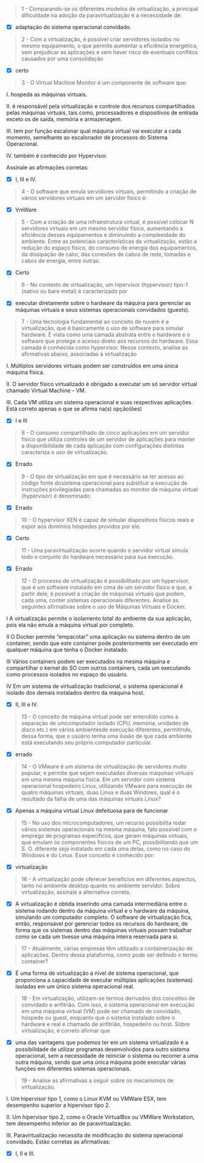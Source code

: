 > 1 - Comparando-se os diferentes modelos de virtualização, a principal dificuldade na adoção da paravirtualização é a necessidade de:

- [x] adaptação do sistema operacional convidado.

> 2 - Com a virtualização, é possível criar servidores isolados no mesmo equipamento, o que permite aumentar a eficiência energética, sem prejudicar as aplicações e sem haver risco de eventuais conflitos causados por uma consolidação

- [x] certo

> 3 - O Virtual Machine Monitor é um componente de software que:

I. hospeda as máquinas virtuais.

II. é responsável pela virtualização e controle dos recursos compartilhados pelas
máquinas virtuais, tais como, processadores e dispositivos de entrada exceto os de
saída, memória e armazenagem.

III. tem por função escalonar qual máquina virtual vai executar a cada momento,
semelhante ao escalonador de processos do Sistema Operacional.

IV. também é conhecido por Hypervisor.

Assinale as afirmações corretas:

- [x] I, III e IV.

> 4 - O software que emula servidores virtuais, permitindo a criação de vários servidores virtuais em um servidor físico é:

- [x] VmWare

> 5 - Com a criação de uma infraestrutura virtual, é possível colocar N servidores virtuais em um mesmo servidor físico, aumentando a eficiência desses equipamentos e diminuíndo a complexidade do ambiente. Entre as potenciais características da virtualização, estão a redução do espaço físico, do consumo de energia dos equipamentos, da dissipação de calor, das conexões de cabos de rede, tomadas e cabos de energia, entre outras.

- [x] Certo

> 6 - No contexto de virtualização, um hipervisor (hypervisor) tipo-1 (nativo ou bare metal) é caracterizado por

- [x] executar diretamente sobre o hardware da máquina para gerenciar as máquinas virtuais e seus sistemas operacionais convidados (guests).

> 7 - Uma tecnologia fundamental ao conceito de nuvem é a virtualização, que é basicamente o uso de software para simular hardware. É vista como uma camada abstrata entre o hardware e o software que protege o acesso direto aos recursos do hardware. Essa camada é conhecida como hypervisor. Nesse contexto, analise as afirmativas abaixo, associadas à virtualização

I. Múltiplos servidores virtuais podem ser construídos em uma única máquina
física.

II. O servidor físico virtualizado é obrigado a executar um só servidor virtual
chamado Virtual Machine - VM.

III. Cada VM utiliza um sistema operacional e suas respectivas aplicações.
Está correto apenas o que se afirma na(s) opção(ões)

- [x] I e III

> 8 - O consumo compartilhado de cinco aplicações em um servidor físico que utiliza controles de um servidor de aplicações para manter a disponibilidade de cada aplicação com configurações distintas caracteriza o uso de virtualização.

- [x] Errado

> 9 - O tipo de virtualização em que é necessário se ter acesso ao código fonte dosistema operacional para substituir a execução de instruções privilegiadas para chamadas ao monitor de máquina virtual (hypervisor) é denominado:

- [x] Errado

> 10 - O hypervisor XEN é capaz de simular dispositivos físicos reais e expor aos domínios hóspedes providos por ele.

- [x] Certo

> 11 - Uma paravirtualização ocorre quando o servidor virtual simula todo o conjunto do hardware necessário para sua execução.

- [x] Errado

> 12 - O processo de virtualização é possibilitado por um hypervisor, que é um software instalado em cima de um servidor físico e que, a partir dele, é possível a criação de máquinas virtuais que podem, cada uma, conter sistemas operacionais diferentes. Analise as seguintes afirmativas sobre o uso de Máquinas Virtuais e Docker.

I A virtualização permite o isolamento total do ambiente da sua aplicação, pois
ela não emula a máquina virtual por completo.

II O Docker permite “empacotar” uma aplicação ou sistema dentro de um
container, sendo que este container pode posteriormente ser executado em
qualquer máquina que tenha o Docker instalado.

III Vários containers podem ser executados na mesma máquina e compartilhar
o kernel do SO com outros containers, cada um executando como processos
isolados no espaço do usuário.

IV Em um sistema de virtualização tradicional, o sistema operacional é isolado
dos demais instalados dentro da máquina host.

- [x] II, III e IV.

> 13 - O conceito de máquina virtual pode ser entendido como a separação de umcomputador isolado (CPU, memória, unidades de disco etc.) em vários ambientesde execução diferentes, permitindo, dessa forma, que o usuário tenha uma ilusão de que cada ambiente está executando seu próprio computador particular.

- [x] errado

> 14 - O VMware é um sistema de virtualização de servidores muito popular, e permite que sejam executadas diversas máquinas virtuais em uma mesma máquina física. Em um servidor com sistema operacional hospedeiro Linux, utilizando VMware para execução de quatro máquinas virtuais, duas Linux e duas Windows, qual é o resultado da falha de uma das máquinas virtuais Linux?

- [x] Apenas a máquina virtual Linux defeituosa para de funcionar

> 15 - No uso dos microcomputadores, um recurso possibilita rodar vários sistemas operacionais na mesma máquina, fato possível com o emprego de programas específicos, que geram máquinas virtuais, que emulam os componentes físicos de um PC, possibilitando que um S. O. diferente seja instalado em cada uma delas, como no caso do Windows e do Linux. Esse conceito é conhecido por:

- [x] virtualização

> 16 - A virtualização pode oferecer benefícios em diferentes aspectos, tanto no ambiente desktop quanto no ambiente servidor. Sobre virtualização, assinale a alternativa correta.

- [x] A virtualização é obtida inserindo uma camada intermediária entre o sistema rodando dentro da máquina virtual e o hardware da máquina, simulando um computador completo. O software de virtualização fica, então, responsável por gerenciar todos os recursos do hardware, de forma que os sistemas dentro das máquinas virtuais possam trabalhar como se cada um tivesse uma máquina inteira reservada para si.

> 17 - Atualmente, várias empresas têm utilizado a containerização de aplicações. Dentro dessa plataforma, como pode ser definido o termo container?

- [x] É uma forma de virtualização a nível de sistema operacional, que proporciona a capacidade de executar múltiplas aplicações (sistemas) isoladas em um único sistema operacional real.

> 18 - Em virtualização, utilizam-se termos derivados dos conceitos de convidado e anfitrião. Com isso, o sistema operacional em execução em uma máquina virtual (VM) pode ser chamado de convidado, hóspede ou guest, enquanto que o sistema instalado sobre o hardware e real é chamado de anfitrião, hospedeiro ou host. Sobre virtualização, é correto afirmar que

- [x] uma das vantagens que podemos ter em um sistema virtualizado é a possibilidade de utilizar programas desenvolvidos para outro sistema operacional, sem a necessidade de reiniciar o sistema ou recorrer a uma outra máquina, sendo que uma única máquina pode executar várias funções em diferentes sistemas operacionais.

> 19 - Analise as afirmativas a seguir sobre os mecanismos de virtualização.

I. Um hipervisor tipo 1, como o Linux KVM ou VMWare ESX, tem desempenho
superior a hipervisor tipo 2.

II. Um hipervisor tipo 2, como o Oracle VirtualBox ou VMWare Workstation, tem
desempenho inferior ao de paravirtualização.

III. Paravirtualização necessita de modificação do sistema operacional convidado.
Estão corretas as afirmativas:

- [x] I, II e III.
